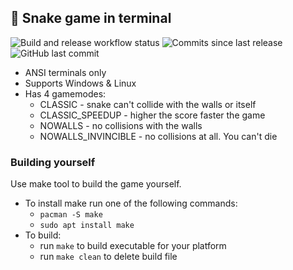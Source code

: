 ## 🐍 Snake game in terminal
<p>
	<img alt="Build and release workflow status" src="https://github.com/CheDaniSV/terminal-snake/actions/workflows/build-and-release.yml/badge.svg">
	<img alt="Commits since last release"  src="https://img.shields.io/github/commits-since/CheDaniSV/terminal-snake/latest">
	<img alt="GitHub last commit" src="https://img.shields.io/github/last-commit/CheDaniSV/terminal-snake">
</p>

- ANSI terminals only
- Supports Windows & Linux
- Has 4 gamemodes:
	- CLASSIC - snake can't collide with the walls or itself 
	- CLASSIC_SPEEDUP - higher the score faster the game
	- NOWALLS - no collisions with the walls
	- NOWALLS_INVINCIBLE - no collisions at all. You can't die

### Building yourself
Use make tool to build the game yourself.
- To install make run one of the following commands:
	- `pacman -S make`
	- `sudo apt install make`
- To build: 
	- run `make` to build executable for your platform
	- run `make clean` to delete build file